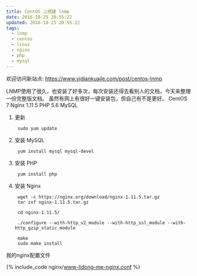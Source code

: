 ```yaml
---
title: CentOS 上搭建 lnmp
date: 2016-10-25 20:55:22
updated: 2016-10-25 20:55:22
tags:
  - lnmp
  - centos
  - linux
  - nginx
  - php
  - mysql
---
```


欢迎访问新站点: <https://www.yidiankuaile.com/post/centos-lnmp>

LNMP使用了很久，也安装了好多次，每次安装还得去看别人的文档，今天来整理一份完整版文档。 虽然有网上有很好一键安装包，但自己有不是更好。 CentOS 7 Nginx 1.11.5 PHP 5.6 MySQL

1. 更新

        sudo yum update

2. 安装 MySQL

        yum install mysql mysql-devel

3. 安装 PHP

        yum install php

4. 安装 Nginx

        wget -c https://nginx.org/download/nginx-1.11.5.tar.gz
        tar zxf nginx-1.11.5.tar.gz

        cd nginx-1.11.5/

        ./configure --with-http_v2_module --with-http_ssl_module --with-http_gzip_static_module

        make
        sudo make install


我的nginx配置文件

{% include_code nginx/www-lidong-me-nginx.conf %}

